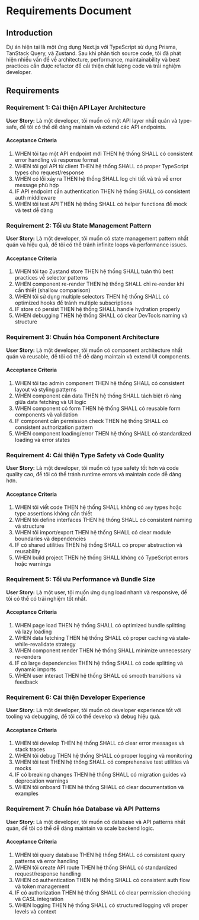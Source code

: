 # Requirements Document

## Introduction

Dự án hiện tại là một ứng dụng Next.js với TypeScript sử dụng Prisma, TanStack Query, và Zustand. Sau khi phân tích source code, tôi đã phát hiện nhiều vấn đề về architecture, performance, maintainability và best practices cần được refactor để cải thiện chất lượng code và trải nghiệm developer.

## Requirements

### Requirement 1: Cải thiện API Layer Architecture

**User Story:** Là một developer, tôi muốn có một API layer nhất quán và type-safe, để tôi có thể dễ dàng maintain và extend các API endpoints.

#### Acceptance Criteria

1. WHEN tôi tạo một API endpoint mới THEN hệ thống SHALL có consistent error handling và response format
2. WHEN tôi gọi API từ client THEN hệ thống SHALL có proper TypeScript types cho request/response
3. WHEN có lỗi xảy ra THEN hệ thống SHALL log chi tiết và trả về error message phù hợp
4. IF API endpoint cần authentication THEN hệ thống SHALL có consistent auth middleware
5. WHEN tôi test API THEN hệ thống SHALL có helper functions để mock và test dễ dàng

### Requirement 2: Tối ưu State Management Pattern

**User Story:** Là một developer, tôi muốn có state management pattern nhất quán và hiệu quả, để tôi có thể tránh infinite loops và performance issues.

#### Acceptance Criteria

1. WHEN tôi tạo Zustand store THEN hệ thống SHALL tuân thủ best practices về selector patterns
2. WHEN component re-render THEN hệ thống SHALL chỉ re-render khi cần thiết (shallow comparison)
3. WHEN tôi sử dụng multiple selectors THEN hệ thống SHALL có optimized hooks để tránh multiple subscriptions
4. IF store có persist THEN hệ thống SHALL handle hydration properly
5. WHEN debugging THEN hệ thống SHALL có clear DevTools naming và structure

### Requirement 3: Chuẩn hóa Component Architecture

**User Story:** Là một developer, tôi muốn có component architecture nhất quán và reusable, để tôi có thể dễ dàng maintain và extend UI components.

#### Acceptance Criteria

1. WHEN tôi tạo admin component THEN hệ thống SHALL có consistent layout và styling patterns
2. WHEN component cần data THEN hệ thống SHALL tách biệt rõ ràng giữa data fetching và UI logic
3. WHEN component có form THEN hệ thống SHALL có reusable form components và validation
4. IF component cần permission check THEN hệ thống SHALL có consistent authorization pattern
5. WHEN component loading/error THEN hệ thống SHALL có standardized loading và error states

### Requirement 4: Cải thiện Type Safety và Code Quality

**User Story:** Là một developer, tôi muốn có type safety tốt hơn và code quality cao, để tôi có thể tránh runtime errors và maintain code dễ dàng hơn.

#### Acceptance Criteria

1. WHEN tôi viết code THEN hệ thống SHALL không có `any` types hoặc type assertions không cần thiết
2. WHEN tôi define interfaces THEN hệ thống SHALL có consistent naming và structure
3. WHEN tôi import/export THEN hệ thống SHALL có clear module boundaries và dependencies
4. IF có shared utilities THEN hệ thống SHALL có proper abstraction và reusability
5. WHEN build project THEN hệ thống SHALL không có TypeScript errors hoặc warnings

### Requirement 5: Tối ưu Performance và Bundle Size

**User Story:** Là một user, tôi muốn ứng dụng load nhanh và responsive, để tôi có thể có trải nghiệm tốt nhất.

#### Acceptance Criteria

1. WHEN page load THEN hệ thống SHALL có optimized bundle splitting và lazy loading
2. WHEN data fetching THEN hệ thống SHALL có proper caching và stale-while-revalidate strategy
3. WHEN component render THEN hệ thống SHALL minimize unnecessary re-renders
4. IF có large dependencies THEN hệ thống SHALL có code splitting và dynamic imports
5. WHEN user interact THEN hệ thống SHALL có smooth transitions và feedback

### Requirement 6: Cải thiện Developer Experience

**User Story:** Là một developer, tôi muốn có developer experience tốt với tooling và debugging, để tôi có thể develop và debug hiệu quả.

#### Acceptance Criteria

1. WHEN tôi develop THEN hệ thống SHALL có clear error messages và stack traces
2. WHEN tôi debug THEN hệ thống SHALL có proper logging và monitoring
3. WHEN tôi test THEN hệ thống SHALL có comprehensive test utilities và mocks
4. IF có breaking changes THEN hệ thống SHALL có migration guides và deprecation warnings
5. WHEN tôi onboard THEN hệ thống SHALL có clear documentation và examples

### Requirement 7: Chuẩn hóa Database và API Patterns

**User Story:** Là một developer, tôi muốn có database và API patterns nhất quán, để tôi có thể dễ dàng maintain và scale backend logic.

#### Acceptance Criteria

1. WHEN tôi query database THEN hệ thống SHALL có consistent query patterns và error handling
2. WHEN tôi create API route THEN hệ thống SHALL có standardized request/response handling
3. WHEN có authentication THEN hệ thống SHALL có consistent auth flow và token management
4. IF có authorization THEN hệ thống SHALL có clear permission checking và CASL integration
5. WHEN logging THEN hệ thống SHALL có structured logging với proper levels và context
